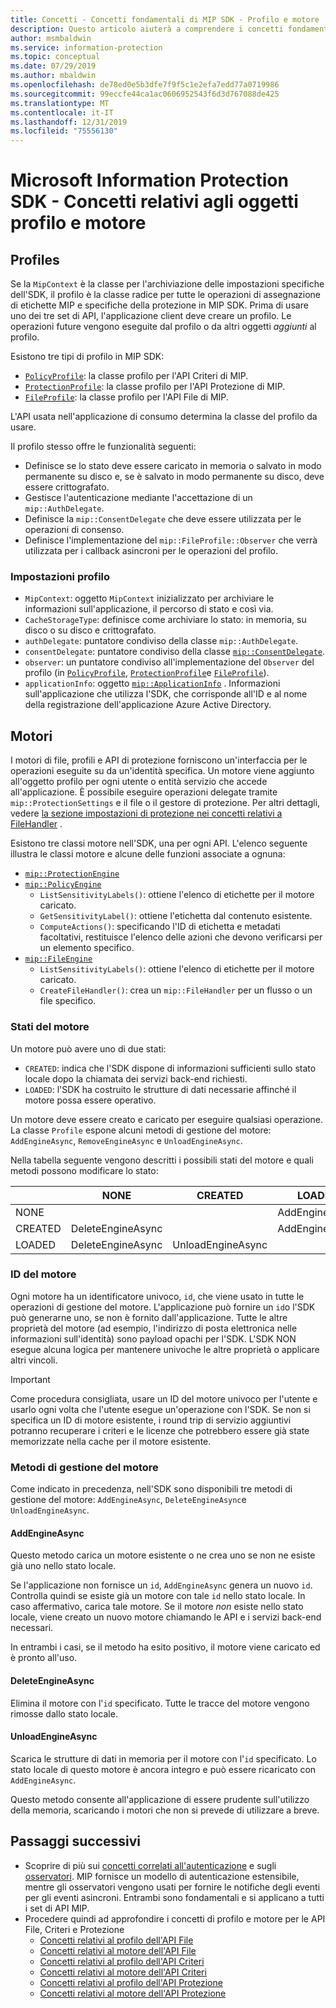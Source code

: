 ```yaml
---
title: Concetti - Concetti fondamentali di MIP SDK - Profilo e motore
description: Questo articolo aiuterà a comprendere i concetti fondamentali dell'SDK, ovvero il profilo e il motore creati durante l'inizializzazione dell'applicazione.
author: msmbaldwin
ms.service: information-protection
ms.topic: conceptual
ms.date: 07/29/2019
ms.author: mbaldwin
ms.openlocfilehash: de78ed0e5b3dfe7f9f5c1e2efa7edd77a0719986
ms.sourcegitcommit: 99eccfe44ca1ac0606952543f6d3d767088de425
ms.translationtype: MT
ms.contentlocale: it-IT
ms.lasthandoff: 12/31/2019
ms.locfileid: "75556130"
---
```

# <a name="microsoft-information-protection-sdk---profile-and-engine-object-concepts"></a>Microsoft Information Protection SDK - Concetti relativi agli oggetti profilo e motore

## <a name="profiles"></a>Profiles

Se la `MipContext` è la classe per l'archiviazione delle impostazioni specifiche dell'SDK, il profilo è la classe radice per tutte le operazioni di assegnazione di etichette MIP e specifiche della protezione in MIP SDK. Prima di usare uno dei tre set di API, l'applicazione client deve creare un profilo. Le operazioni future vengono eseguite dal profilo o da altri oggetti *aggiunti* al profilo.

Esistono tre tipi di profilo in MIP SDK:

- [`PolicyProfile`](reference/class_mip_policyprofile.md): la classe profilo per l'API Criteri di MIP.
- [`ProtectionProfile`](reference/class_mip_protectionprofile.md): la classe profilo per l'API Protezione di MIP.
- [`FileProfile`](reference/class_mip_fileprofile.md): la classe profilo per l'API File di MIP.

L'API usata nell'applicazione di consumo determina la classe del profilo da usare.

Il profilo stesso offre le funzionalità seguenti:

- Definisce se lo stato deve essere caricato in memoria o salvato in modo permanente su disco e, se è salvato in modo permanente su disco, deve essere crittografato.
- Gestisce l'autenticazione mediante l'accettazione di un `mip::AuthDelegate`.
- Definisce la `mip::ConsentDelegate` che deve essere utilizzata per le operazioni di consenso.
- Definisce l'implementazione del `mip::FileProfile::Observer` che verrà utilizzata per i callback asincroni per le operazioni del profilo.

### <a name="profile-settings"></a>Impostazioni profilo

- `MipContext`: oggetto `MipContext` inizializzato per archiviare le informazioni sull'applicazione, il percorso di stato e così via.
- `CacheStorageType`: definisce come archiviare lo stato: in memoria, su disco o su disco e crittografato.
- `authDelegate`: puntatore condiviso della classe `mip::AuthDelegate`.
- `consentDelegate`: puntatore condiviso della classe [`mip::ConsentDelegate`](reference/class_mip_consentdelegate.md).
- `observer`: un puntatore condiviso all'implementazione del `Observer` del profilo (in [`PolicyProfile`](reference/class_mip_policyprofile_observer.md), [`ProtectionProfile`](reference/class_mip_protectionprofile_observer.md)e [`FileProfile`](reference/class_mip_fileprofile_observer.md)).
- `applicationInfo`: oggetto [`mip::ApplicationInfo`](reference/mip-enums-and-structs.md#structures) . Informazioni sull'applicazione che utilizza l'SDK, che corrisponde all'ID e al nome della registrazione dell'applicazione Azure Active Directory.

## <a name="engines"></a>Motori

I motori di file, profili e API di protezione forniscono un'interfaccia per le operazioni eseguite su da un'identità specifica. Un motore viene aggiunto all'oggetto profilo per ogni utente o entità servizio che accede all'applicazione. È possibile eseguire operazioni delegate tramite `mip::ProtectionSettings` e il file o il gestore di protezione. Per altri dettagli, vedere [la sezione impostazioni di protezione nei concetti relativi a FileHandler](concept-handler-file-cpp.md) .

Esistono tre classi motore nell'SDK, una per ogni API. L'elenco seguente illustra le classi motore e alcune delle funzioni associate a ognuna:

- [`mip::ProtectionEngine`](reference/class_mip_protectionengine.md)
- [`mip::PolicyEngine`](reference/class_mip_policyengine.md)
  - `ListSensitivityLabels()`: ottiene l'elenco di etichette per il motore caricato.
  - `GetSensitivityLabel()`: ottiene l'etichetta dal contenuto esistente.
  - `ComputeActions()`: specificando l'ID di etichetta e metadati facoltativi, restituisce l'elenco delle azioni che devono verificarsi per un elemento specifico.
- [`mip::FileEngine`](reference/class_mip_fileengine.md)
  - `ListSensitivityLabels()`: ottiene l'elenco di etichette per il motore caricato.
  - `CreateFileHandler()`: crea un `mip::FileHandler` per un flusso o un file specifico.

### <a name="engine-states"></a>Stati del motore

Un motore può avere uno di due stati:

- `CREATED`: indica che l'SDK dispone di informazioni sufficienti sullo stato locale dopo la chiamata dei servizi back-end richiesti.
- `LOADED`: l'SDK ha costruito le strutture di dati necessarie affinché il motore possa essere operativo.

Un motore deve essere creato e caricato per eseguire qualsiasi operazione. La classe `Profile` espone alcuni metodi di gestione del motore: `AddEngineAsync`, `RemoveEngineAsync` e `UnloadEngineAsync`.

Nella tabella seguente vengono descritti i possibili stati del motore e quali metodi possono modificare lo stato:

|         | NONE              | CREATED           | LOADED         |
|---------|-------------------|-------------------|----------------|
| NONE    |                   |                   | AddEngineAsync |
| CREATED | DeleteEngineAsync |                   | AddEngineAsync |
| LOADED  | DeleteEngineAsync | UnloadEngineAsync |                |

### <a name="engine-id"></a>ID del motore

Ogni motore ha un identificatore univoco, `id`, che viene usato in tutte le operazioni di gestione del motore. L'applicazione può fornire un `id`o l'SDK può generarne uno, se non è fornito dall'applicazione. Tutte le altre proprietà del motore (ad esempio, l'indirizzo di posta elettronica nelle informazioni sull'identità) sono payload opachi per l'SDK. L'SDK NON esegue alcuna logica per mantenere univoche le altre proprietà o applicare altri vincoli.

> [!IMPORTANT]
> Come procedura consigliata, usare un ID del motore univoco per l'utente e usarlo ogni volta che l'utente esegue un'operazione con l'SDK. Se non si specifica un ID di motore esistente, i round trip di servizio aggiuntivi potranno recuperare i criteri e le licenze che potrebbero essere già state memorizzate nella cache per il motore esistente.

### <a name="engine-management-methods"></a>Metodi di gestione del motore

Come indicato in precedenza, nell'SDK sono disponibili tre metodi di gestione del motore: `AddEngineAsync`, `DeleteEngineAsync`e `UnloadEngineAsync`.

#### <a name="addengineasync"></a>AddEngineAsync

Questo metodo carica un motore esistente o ne crea uno se non ne esiste già uno nello stato locale.

Se l'applicazione non fornisce un `id`, `AddEngineAsync` genera un nuovo `id`. Controlla quindi se esiste già un motore con tale `id` nello stato locale. In caso affermativo, carica tale motore. Se il motore *non* esiste nello stato locale, viene creato un nuovo motore chiamando le API e i servizi back-end necessari.

In entrambi i casi, se il metodo ha esito positivo, il motore viene caricato ed è pronto all'uso.

#### <a name="deleteengineasync"></a>DeleteEngineAsync

Elimina il motore con l'`id` specificato. Tutte le tracce del motore vengono rimosse dallo stato locale.

#### <a name="unloadengineasync"></a>UnloadEngineAsync

Scarica le strutture di dati in memoria per il motore con l'`id` specificato. Lo stato locale di questo motore è ancora integro e può essere ricaricato con `AddEngineAsync`.

Questo metodo consente all'applicazione di essere prudente sull'utilizzo della memoria, scaricando i motori che non si prevede di utilizzare a breve.

## <a name="next-steps"></a>Passaggi successivi

- Scoprire di più sui [concetti correlati all'autenticazione](concept-authentication-cpp.md) e sugli [osservatori](concept-async-observers.md). MIP fornisce un modello di autenticazione estensibile, mentre gli osservatori vengono usati per fornire le notifiche degli eventi per gli eventi asincroni. Entrambi sono fondamentali e si applicano a tutti i set di API MIP.
- Procedere quindi ad approfondire i concetti di profilo e motore per le API File, Criteri e Protezione
  - [Concetti relativi al profilo dell'API File](concept-profile-engine-file-profile-cpp.md)
  - [Concetti relativi al motore dell'API File](concept-profile-engine-file-engine-cpp.md)
  - [Concetti relativi al profilo dell'API Criteri](concept-profile-engine-file-profile-cpp.md)
  - [Concetti relativi al motore dell'API Criteri](concept-profile-engine-file-engine-cpp.md)
  - [Concetti relativi al profilo dell'API Protezione](concept-profile-engine-file-profile-cpp.md)
  - [Concetti relativi al motore dell'API Protezione](concept-profile-engine-file-engine-cpp.md)  
